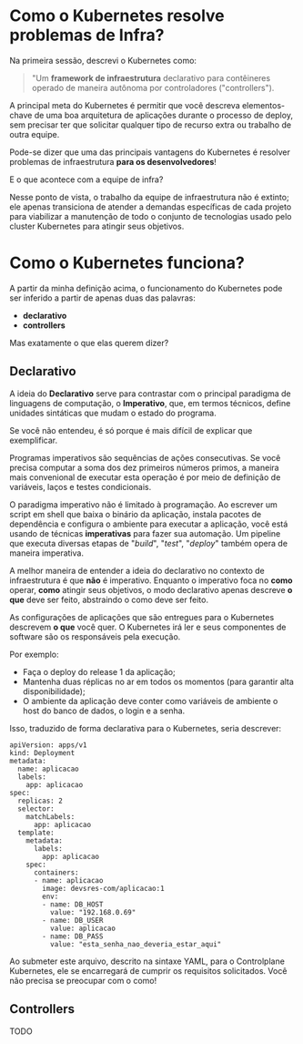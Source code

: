 # Como o Kubernetes resolve problemas de Infra?

Na primeira sessão, descrevi o Kubernetes como:

> "Um **framework de infraestrutura** declarativo para contêineres operado de maneira autônoma por controladores ("controllers"). 

A principal meta do Kubernetes é permitir que você descreva elementos-chave de uma boa arquitetura de aplicações durante o processo de deploy, sem precisar ter que solicitar qualquer tipo de recurso extra ou trabalho de outra equipe.

Pode-se dizer que uma das principais vantagens do Kubernetes é resolver problemas de infraestrutura **para os desenvolvedores**!

E o que acontece com a equipe de infra?

Nesse ponto de vista, o trabalho da equipe de infraestrutura não é extinto; ele apenas transiciona de atender a demandas específicas de cada projeto para viabilizar a manutenção de todo o conjunto de tecnologias usado pelo cluster Kubernetes para atingir seus objetivos.

# Como o Kubernetes funciona? 

A partir da minha definição acima, o funcionamento do Kubernetes pode ser inferido a partir de apenas duas das palavras:

* **declarativo**
* **controllers**

Mas exatamente o que elas querem dizer?

## Declarativo

A ideia do **Declarativo** serve para contrastar com o principal paradigma de linguagens de computação, o **Imperativo**, que, em termos técnicos, define unidades sintáticas que mudam o estado do programa.

Se você não entendeu, é só porque é mais difícil de explicar que exemplificar.

Programas imperativos são sequências de ações consecutivas. Se você precisa computar a soma dos dez primeiros números primos, a maneira mais convenional de executar esta operação é por meio de definição de variáveis, laços e testes condicionais.

O paradigma imperativo não é limitado à programação. Ao escrever um script em shell que baixa o binário da aplicação, instala pacotes de dependência e configura o ambiente para executar a aplicação, você está usando de técnicas **imperativas** para fazer sua automação. Um pipeline que executa diversas etapas de "*build*", "*test*", "*deploy*" também opera de maneira imperativa.

A melhor maneira de entender a ideia do declarativo no contexto de infraestrutura é que **não** é imperativo. Enquanto o imperativo foca no **como** operar, **como** atingir seus objetivos, o modo declarativo apenas descreve **o que** deve ser feito, abstraindo o como deve ser feito.

As configurações de aplicações que são entregues para o Kubernetes descrevem **o que** você quer. O Kubernetes irá ler e seus componentes de software são os responsáveis pela execução.

Por exemplo: 

* Faça o deploy do release 1 da aplicação;
* Mantenha duas réplicas no ar em todos os momentos (para garantir alta disponibilidade);
* O ambiente da aplicação deve conter como variáveis de ambiente o host do banco de dados, o login e a senha.

Isso, traduzido de forma declarativa para o Kubernetes, seria descrever:

```
apiVersion: apps/v1
kind: Deployment
metadata:
  name: aplicacao
  labels:
    app: aplicacao
spec:
  replicas: 2
  selector:
    matchLabels:
      app: aplicacao
  template:
    metadata:
      labels:
        app: aplicacao
    spec:
      containers:
      - name: aplicacao
        image: devsres-com/aplicacao:1
        env:
        - name: DB_HOST
          value: "192.168.0.69"
        - name: DB_USER
          value: aplicacao
        - name: DB_PASS
          value: "esta_senha_nao_deveria_estar_aqui"        
```

Ao submeter este arquivo, descrito na sintaxe YAML, para o Controlplane Kubernetes, ele se encarregará de cumprir os requisitos solicitados. Você não precisa se preocupar com o como!

## Controllers

TODO








